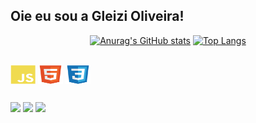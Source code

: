  ## Oie eu sou a Gleizi Oliveira!

<div align="center">
  <a href="https://github.com/GleiziOliveira">
  
   [![Anurag's GitHub stats](https://github-readme-stats.vercel.app/api?username=GleiziOliveira&show_icons=true&theme=radical)](https://github.com/gleizioliveira/github-readme-stats)
   [![Top Langs](https://github-readme-stats.vercel.app/api/top-langs/?username=gleizioliveira&layout=compact&show_icons=true&theme=radical)](https://github.com/gleizioliveira/github-readme-stats)
   
   </div>
<div style="display: inline_block"><br>
  <img align="center" alt="Rafa-Js" height="30" width="40" src="https://raw.githubusercontent.com/devicons/devicon/master/icons/javascript/javascript-plain.svg">
  <img align="center" alt="Rafa-HTML" height="30" width="40" src="https://raw.githubusercontent.com/devicons/devicon/master/icons/html5/html5-original.svg">
  <img align="center" alt="Rafa-CSS" height="30" width="40" src="https://raw.githubusercontent.com/devicons/devicon/master/icons/css3/css3-original.svg">
</div>
  
  ##
<div> 
  <a href="https://www.instagram.com/oliveiragleizi/" target="_blank"><img src="https://img.shields.io/badge/-Instagram-%23E4405F?style=for-the-badge&logo=instagram&logoColor=white" target="_blank"></a>
  <a href ="mailto:gleizi.oliveira2014@gmail.com"><img src="https://img.shields.io/badge/-Gmail-%23333?style=for-the-badge&logo=gmail&logoColor=white" target="_blank"></a>
  <a href="https://www.linkedin.com/in/gleizi-oliveira-a07481114/" target="_blank"><img src="https://img.shields.io/badge/-LinkedIn-%230077B5?style=for-the-badge&logo=linkedin&logoColor=white" target="_blank"></a> 
 
</div>
